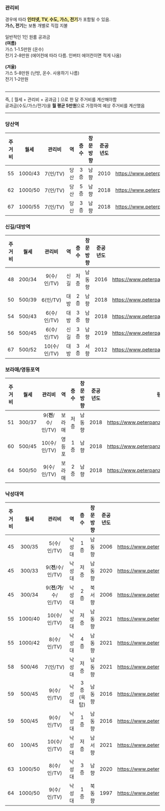 ### 관리비
경우에 따라 <b><span style='background-color: #fff5b1'>인터넷, TV, 수도, 가스, 전기</span></b>가 포함될 수 있음.   
**가스, 전기**는 보통 개별로 직접 지불   
<br/>
일반적인 1인 원룸 공과금   
**(여름)**   
가스 1-1.5만원 (온수)   
전기 2-8만원 (에어컨에 따라 다름. 인버터 에어컨이면 적게 나옴)   
<br/>
**(겨울)**   
가스 5-8만원 (난방, 온수. 사용하기 나름)   
전기 1-2만원   
<br/>

------

즉, [ 월세 + 관리비 + 공과금 ] 으로 한 달 주거비를 계산해야함   
공과금(수도/가스/전기)을 **월 평균 5만원**으로 가정하여 예상 주거비를 계산했음

------



### 당산역
|주거비|월세|관리비|역|층수|창문방향|준공년도|링크|
|:---:|:---:|:---:|:---:|:---:|:---:|:---:|:---:|
|55|1000/43|7(인/TV)|당산|3층|남향|2010|https://www.peterpanz.com/house/15766386| 
|62|1000/50|7(인/TV)|당산|5층|남향|2018|https://www.peterpanz.com/house/15832845| 
|67|1000/55|7(인/TV)|당산|3층|남향|2018|https://www.peterpanz.com/house/15766386| 

### 신길/대방역
|주거비|월세|관리비|역|층수|창문방향|준공년도|링크|
|:---:|:---:|:---:|:---:|:---:|:---:|:---:|:---:|
|48|200/34|9(수/인/TV)|신길|저층|남동향|2016|https://www.peterpanz.com/house/15862871| 
|50|500/39|6(인/TV)|대방|2층|남향|2018|https://www.peterpanz.com/house/15757306| 
|54|500/43|6(수/인/TV)|대방|3층|남향|2018|https://www.peterpanz.com/house/15841184| 
|56|500/45|6(수/인/TV)|신길|3층|남향|2019|https://www.peterpanz.com/house/15820518| 
|67|500/52|10(수/인/TV)|대방|3층|서향|2012|https://www.peterpanz.com/house/15801503| 

### 보라매/영등포역
|주거비|월세|관리비|역|층수|창문방향|준공년도|링크|
|:---:|:---:|:---:|:---:|:---:|:---:|:---:|:---:|
|51|300/37|9(**전**/수/인/TV)|보라매|저층|남동향|2018|https://www.peterpanz.com/house/15832180| 
|60|500/45|10(수/인/TV)|영등포|1층|남향|2018|https://www.peterpanz.com/house/15832007| 
|64|500/50|9(수/인/TV)|보라매|2층|남향|2018|https://www.peterpanz.com/house/15854681| 

### 낙성대역
|주거비|월세|관리비|역|층수|창문방향|준공년도|링크|
|:---:|:---:|:---:|:---:|:---:|:---:|:---:|:---:|
|45|300/35|5(수/인/TV)|낙성대|1층|남동향|2006|https://www.peterpanz.com/house/15784143| 
|45|300/33|9(**전**/수/인/TV)|낙성대|저층|남동향|2020|https://www.peterpanz.com/house/15757597| 
|45|300/34|9(**전**/**가**/수/인/TV)|낙성대|2층|북서향|2006|https://www.peterpanz.com/house/15857216| 
|55|1000/40|10(수/인/TV)|낙성대|저층|남동향|2021|https://www.peterpanz.com/house/15853170| 
|55|1000/42|8(수/인/TV)|낙성대|4층|남동향|2021|https://www.peterpanz.com/house/15854859| 
|58|500/46|7(인/TV)|낙성대|저층|남동향|2021|https://www.peterpanz.com/house/15812078| 
|59|500/45|9(수/인/TV)|낙성대|3층(옥탑)|남동향|2016|https://www.peterpanz.com/house/15784891| 
|59|500/45|9(수/인/TV)|낙성대|1층|남동향|2016|https://www.peterpanz.com/house/15784891| 
|60|100/45|10(수/인/TV)|낙성대|저층|남서향|2021|https://www.peterpanz.com/house/15866838| 
|63|1000/50|8(수/인/TV)|낙성대|3층|남향|2020|https://www.peterpanz.com/house/15784891| 
|64|1000/50|9(수/인/TV)|낙성대|1층|북동향|1997|https://www.peterpanz.com/house/15784031| 

